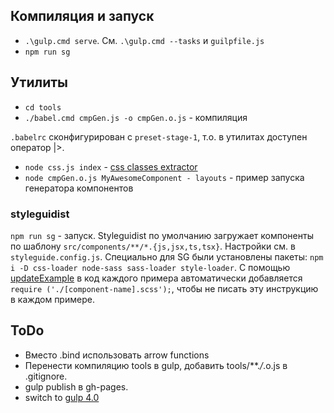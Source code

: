 ## Компиляция и запуск

- `.\gulp.cmd serve`. См. `.\gulp.cmd --tasks` и `guilpfile.js`
- `npm run sg`

## Утилиты

- `cd tools`
- `./babel.cmd cmpGen.js -o cmpGen.o.js` - компиляция

`.babelrc` сконфигурирован с `preset-stage-1`, т.о. в утилитах доступен оператор |>.

- `node css.js index` - [css classes extractor](https://github.com/maestrow/css-classes-extractor)
- `node cmpGen.o.js MyAwesomeComponent - layouts` - пример запуска генератора компонентов

### styleguidist

`npm run sg` - запуск. 
Styleguidist по умолчанию загружает компоненты по шаблону `src/components/**/*.{js,jsx,ts,tsx}`.
Настройки см. в `styleguide.config.js`.
Специально для SG были установлены пакеты: `npm i -D css-loader node-sass sass-loader style-loader`.
С помощью [updateExample](https://react-styleguidist.js.org/docs/configuration#updateexample) в код каждого примера автоматически добавляется `require ('./[component-name].scss');`, чтобы не писать эту инструкцию в каждом примере.

## ToDo

- Вместо .bind использовать arrow functions
- Перенести компиляцию tools в gulp, добавить tools/**.*/*.o.js в .gitignore.
- gulp publish в gh-pages.
- switch to [gulp 4.0](https://codeburst.io/switching-to-gulp-4-0-271ae63530c0)
